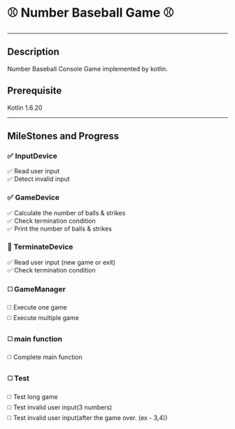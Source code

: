 # ⚾️ Number Baseball Game ⚾️

---
## Description
Number Baseball Console Game implemented by kotlin.


## Prerequisite
Kotlin 1.6.20

---
##  MileStones and Progress
### ️✅ InputDevice 
️✅️ Read user input \
️✅ Detect invalid input
### ✅ GameDevice
✅️️ Calculate the number of balls & strikes \
✅️ Check termination condition \
✅ Print the number of balls & strikes 
### 🚧 TerminateDevice 
✅️️️ Read user input (new game or exit) \
✅️️ Check termination condition
### ◻️ GameManager
◻️ Execute one game \
◻️ Execute multiple game
### ◻️ main function
◻️ Complete main function
### ◻️ Test
◻️ Test long game \
◻️ Test invalid user input(3 numbers) \
◻️ Test invalid user input(after the game over. (ex - 3,4))
